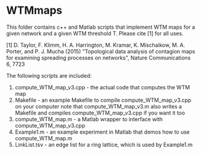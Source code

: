 # WTMmaps
This folder contains c++ and Matlab scripts that implement WTM maps for a given network and a given WTM threshold T. Please cite [1] for all uses.

[1] D. Taylor, F. Klimm, H. A. Harrington, M. Kramar, K. Mischaikow, M. A. Porter, and P. J. Mucha (2015) "Topological data analysis of contagion maps for examining spreading processes on networks", Nature Communications 6, 7723 


The following scripts are included:

1. compute_WTM_map_v3.cpp - the actual code that computes the WTM map
2. Makefile - an example Makefile to compile compute_WTM_map_v3.cpp on your computer
	note that compute_WTM_map_v3.m also writes a Makefile and compiles compute_WTM_map_v3.cpp if you want it too 
3. compute_WTM_map.m - a Matlab wrapper to interface with compute_WTM_map_v3.cpp
4. Example1.m - an example experiment in Matlab that demos how to use compute_WTM_map.m
5. LinkList.tsv  - an edge list for a ring lattice, which is used by Example1.m
